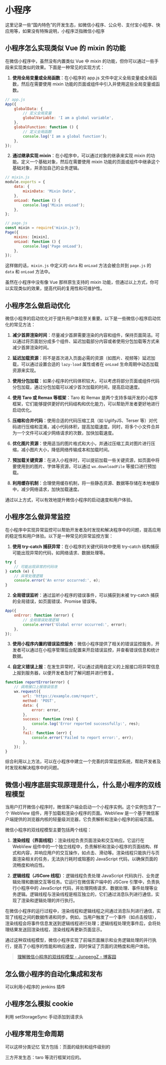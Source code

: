 # 小程序

这里记录一些“国内特色”的开发生态，如微信小程序、公众号、支付宝小程序、快应用等，如果没有特殊说明，小程序泛指微信小程序

## 小程序怎么实现类似 Vue 的 mixin 的功能

在微信小程序中，虽然没有内置类似 Vue 中 mixin 的功能，但你可以通过一些手段来实现类似的效果。下面是一种常见的实现方式：

1. **使用全局变量或全局函数**：在小程序的 app.js 文件中定义全局变量或全局函数，然后在需要使用 mixin 功能的页面或组件中引入并使用这些全局变量或函数。

```javascript
// app.js
App({
	globalData: {
		// 定义全局变量
		globalVariable: 'I am a global variable',
	},
	globalFunction: function () {
		// 定义全局函数
		console.log('I am a global function');
	},
});
```

2. **通过继承实现 mixin**：在小程序中，可以通过对象的继承来实现 mixin 的功能。定义一个基础对象，然后在需要使用 mixin 功能的页面或组件中继承这个基础对象，并添加自己的业务逻辑。

```javascript
// mixin.js
module.exports = {
	data: {
		mixinData: 'Mixin Data',
	},
	onLoad: function () {
		console.log('Mixin onLoad');
	},
};

// page.js
const mixin = require('mixin.js');
Page({
	mixins: [mixin],
	onLoad: function () {
		console.log('Page onLoad');
	},
});
```

这样做的话，`mixin.js` 中定义的 `data` 和 `onLoad` 方法会被合并到 `page.js` 的 `data` 和 `onLoad` 方法中。

虽然在小程序中没有像 Vue 那样原生支持的 mixin 功能，但通过以上方式，你可以实现类似的效果，提高代码的复用性和可维护性。

## 小程序怎么做启动优化

微信小程序的启动优化对于提升用户体验至关重要。以下是一些微信小程序启动优化的常见方法：

1. **减少首屏渲染时间**：尽量减少首屏需要渲染的内容和组件，保持页面简洁。可以通过将页面划分成多个组件、延迟加载部分内容或者使用分包加载等方式来减少首屏渲染时间。

2. **延迟加载资源**：将不是首次进入页面必需的资源（如图片、视频等）延迟加载，可以通过设置合适的 `lazy-load` 属性或者在 `onLoad` 生命周期中动态加载资源来实现。

3. **使用分包加载**：如果小程序的代码体积较大，可以考虑将部分页面或组件代码分包加载，通过分包加载可以减少首次加载的时间，提高启动速度。

4. **使用 Taro 或 Remax 等框架**：Taro 和 Remax 是两个支持多端开发的小程序框架，它们能够提供更好的代码结构和优化能力，可以帮助开发者更好地进行启动优化。

5. **压缩和合并代码**：使用合适的代码压缩工具（如 UglifyJS、Terser 等）对代码进行压缩和混淆，减小代码体积，提高加载速度。同时，将多个小文件合并为一个文件可以减少网络请求的次数，加快加载速度。

6. **优化图片资源**：使用适当的图片格式和大小，并通过压缩工具对图片进行压缩，减小图片大小，降低网络传输成本和加载时间。

7. **预加载关键资源**：在进入小程序时，可以提前加载一些关键资源，如页面中将要使用到的图片、字体等资源，可以通过 `wx.downloadFile` 等接口进行预加载。

8. **利用缓存机制**：合理使用缓存机制，将一些静态资源、数据等存储在本地缓存中，减少网络请求，加快加载速度。

通过以上方式，可以有效地提升微信小程序的启动速度和用户体验。

## 小程序怎么做异常监控

在小程序中实现异常监控可以帮助开发者及时发现和解决程序中的问题，提高应用的稳定性和用户体验。以下是一种常见的异常监控方案：

1. **使用 try-catch 捕获异常**：在小程序的关键代码块中使用 try-catch 结构捕获可能出现异常的代码，如网络请求、数据处理等。

```javascript
try {
	// 可能出现异常的代码块
} catch (e) {
	// 异常处理逻辑
	console.error('An error occurred:', e);
}
```

2. **全局错误监听**：通过监听小程序的错误事件，可以捕获到未被 try-catch 捕获的全局错误，如页面错误、Promise 错误等。

```javascript
App({
	onError: function (error) {
		// 全局错误处理逻辑
		console.error('Global error occurred:', error);
	},
});
```

3. **使用小程序内置的错误监控服务**：微信小程序提供了相关的错误监控服务，开发者可以通过在小程序管理后台配置来开启错误监控，并查看错误信息和统计数据。

4. **自定义错误上报**：在发生异常时，可以通过调用自定义的上报接口将异常信息上报到服务器，以便开发者及时了解问题并进行修复。

```javascript
function reportError(error) {
	// 调用接口上报错误信息
	wx.request({
		url: 'https://example.com/report',
		method: 'POST',
		data: {
			error: error,
		},
		success: function (res) {
			console.log('Error reported successfully:', res);
		},
		fail: function (err) {
			console.error('Failed to report error:', err);
		},
	});
}
```

综合利用以上方法，可以在小程序中建立一个完善的异常监控系统，帮助开发者及时发现和解决程序中的问题。

## 微信小程序底层实现原理是什么，什么是小程序的双线程模型

当用户打开微信小程序时，微信客户端会启动一个小程序实例。这个实例包含了一个 WebView 组件，用于加载和渲染小程序的页面。WebView 是一个基于微信客户端提供的浏览器内核的轻量级浏览器，它负责解析和渲染小程序的前端页面。

微信小程序的双线程模型主要包括两个线程：

1. **渲染线程（界面线程）**：渲染线程负责页面渲染和交互响应。它运行在 WebView 组件中的一个独立线程中，负责解析和渲染小程序的页面结构、样式和内容，并响应用户的交互操作，如点击、滑动等。渲染线程只能执行与页面渲染相关的任务，无法执行耗时或阻塞的 JavaScript 代码，以确保页面的流畅度和响应性。

2. **逻辑线程（JSCore 线程）**：逻辑线程负责处理 JavaScript 代码执行、业务逻辑处理和数据交互等任务。它运行在微信客户端中的 JSCore 引擎中，负责执行小程序中的 JavaScript 代码，并处理网络请求、数据处理、事件处理等业务逻辑。逻辑线程与渲染线程是相互独立的，它们通过消息队列进行通信，实现了渲染和逻辑处理的并行执行。

在微信小程序的运行过程中，渲染线程和逻辑线程之间通过消息队列进行通信，实现了线程之间的数据传递和同步。例如，当用户触发了一个事件（如点击按钮），渲染线程会将事件信息发送到逻辑线程进行处理；逻辑线程处理完事件后，会将处理结果发送回渲染线程，渲染线程再更新页面显示。

通过这种双线程模型，微信小程序实现了前端页面展示和业务逻辑处理的并行执行，提高了小程序的性能和响应速度，同时保证了页面的流畅度和用户体验。

> [理解微信小程序的双线程模型 - JunpengZ - 博客园](https://www.cnblogs.com/ihardcoder/p/14778013.html)

## 怎么做小程序的自动化集成和发布

可以利用小程序的 jenkins 插件

## 小程序怎么模拟 cookie

利用 setStorageSync 手动添加到请求头

## 小程序常用生命周期

可以这样分类记忆
官方包括：页面的级别和组件级别的

三方开发生态：taro 等流行框架对应的。

